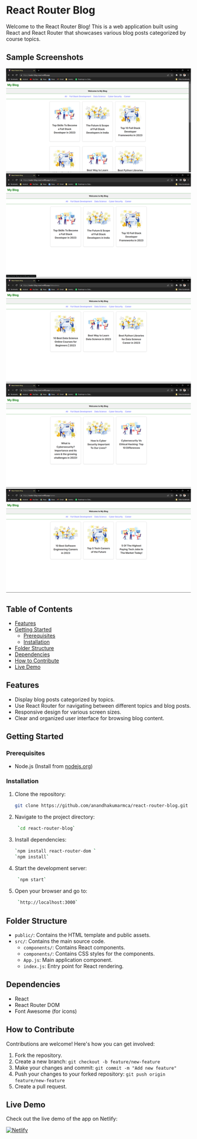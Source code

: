 # React Router Blog

Welcome to the React Router Blog! This is a web application built using React and React Router that showcases various blog posts categorized by course topics.

## Sample Screenshots

![React Router Blog Screenshot 1](https://github.com/anandhakumarmca/react-router-blog/blob/2a286f3fdfbcc64156407ccc4af295f2265e3c5e/allCourse.png)
![React Router Blog Screenshot 2](https://github.com/anandhakumarmca/react-router-blog/blob/2a286f3fdfbcc64156407ccc4af295f2265e3c5e/fullstack.png)
![React Router Blog Screenshot 3](https://github.com/anandhakumarmca/react-router-blog/blob/2a286f3fdfbcc64156407ccc4af295f2265e3c5e/datascience.png)
![React Router Blog Screenshot 4](https://github.com/anandhakumarmca/react-router-blog/blob/2a286f3fdfbcc64156407ccc4af295f2265e3c5e/cyberSecurity.png)
![React Router Blog Screenshot 5](https://github.com/anandhakumarmca/react-router-blog/blob/2a286f3fdfbcc64156407ccc4af295f2265e3c5e/career.png)


## Table of Contents

- [Features](#features)
- [Getting Started](#getting-started)
  - [Prerequisites](#prerequisites)
  - [Installation](#installation)
- [Folder Structure](#folder-structure)
- [Dependencies](#dependencies)
- [How to Contribute](#how-to-contribute)
- [Live Demo](#live-demo)

## Features

- Display blog posts categorized by topics.
- Use React Router for navigating between different topics and blog posts.
- Responsive design for various screen sizes.
- Clear and organized user interface for browsing blog content.

## Getting Started

### Prerequisites

- Node.js (Install from [nodejs.org](https://nodejs.org/))

### Installation

1. Clone the repository:

   ```sh
   git clone https://github.com/anandhakumarmca/react-router-blog.git

2. Navigate to the project directory:

   ```sh
    `cd react-router-blog`

3. Install dependencies:

     ```sh
    `npm install react-router-dom `
    `npm install`

4. Start the development server:

   ```sh
    `npm start`

5. Open your browser and go to:

   ```sh
    `http://localhost:3000`

## Folder Structure

- `public/`: Contains the HTML template and public assets.
- `src/`: Contains the main source code.
  - `components/`: Contains React components.
  - `components/`: Contains CSS styles for the components.
  - `App.js`: Main application component.
  - `index.js`: Entry point for React rendering.

## Dependencies

- React
- React Router DOM
- Font Awesome (for icons)

## How to Contribute

Contributions are welcome! Here's how you can get involved:

1. Fork the repository.
2. Create a new branch: `git checkout -b feature/new-feature`
3. Make your changes and commit: `git commit -m "Add new feature"`
4. Push your changes to your forked repository: `git push origin feature/new-feature`
5. Create a pull request.

## Live Demo

Check out the live demo of the app on Netlify:

[![Netlify](https://www.netlify.com/img/global/badges/netlify-color-bg.svg)](https://router-blog-react.netlify.app/)
